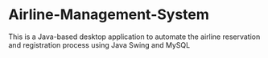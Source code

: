 # Airline-Management-System
This is a Java-based desktop application to automate the airline reservation and registration process using Java Swing and MySQL

